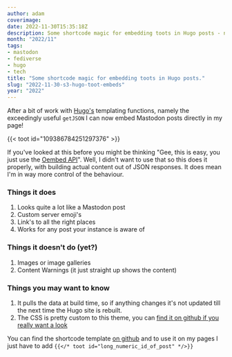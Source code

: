 ```yaml
---
author: adam
coverimage:
date: 2022-11-30T15:35:18Z
description: Some shortcode magic for embedding toots in Hugo posts - not using oembeds
month: "2022/11"
tags: 
- mastodon
- fediverse
- hugo
- tech
title: "Some shortcode magic for embedding toots in Hugo posts."
slug: "2022-11-30-s3-hugo-toot-embeds"
year: "2022"
---
```


After a bit of work with [Hugo's](https://gohugo.io) templating functions, namely the exceedingly useful `getJSON` I can now embed Mastodon posts directly in my page!  

{{< toot id="109386784251297376" >}}

If you've looked at this before you might be thinking "Gee, this is easy, you just use the [Oembed API](https://docs.joinmastodon.org/methods/oembed/)". Well, I didn't want to use that so this does it properly, with building actual content out of JSON responses. It does mean I'm in way more control of the behaviour.

<!--more-->

### Things it does

  1) Looks quite a lot like a Mastodon post
  2) Custom server emoji's
  3) Link's to all the right places
  4) Works for any post your instance is aware of

### Things it doesn't do (yet?)

  1) Images or image galleries
  2) Content Warnings (it just straight up shows the content)

### Things you may want to know

  1) It pulls the data at build time, so if anything changes it's not updated till the next time the Hugo site is rebuilt.
  2) The CSS is pretty custom to this theme, you can [find it on github if you really want a look](https://github.com/cooperaj/rmwd-hugo-theme/blob/master/assets/sass/_toot.scss)

You can find the shortcode template [on github](https://github.com/cooperaj/rmwd-hugo-theme/blob/master/layouts/shortcodes/toot.html) and to use it on my pages I just have to add `{{</* toot id="long_numeric_id_of_post" */>}}`

